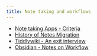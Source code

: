 ```yaml
---
title: Note taking and workflows
---
```


- [Note taking Apps - Criteria](/digital-garden/note_taking_apps_-_criteria)
- [History of Notes Migration](/digital-garden/history_of_notes_migration)
- [Tiddlywiki - An exit interview](/digital-garden/tiddlywiki_-_an_exit_interview)
- [Obsidian - Notes on Workflow](/digital-garden/obsidian_-_notes_on_workflow)
